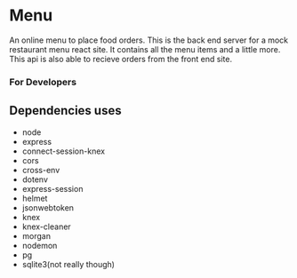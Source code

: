 # Menu

An online menu to place food orders.
This is the back end server for a mock restaurant menu react site. It contains all the menu items and a little more.
This api is also able to recieve orders from the front end site.

### For Developers

## Dependencies uses

-   node
-   express
-   connect-session-knex
-   cors
-   cross-env
-   dotenv
-   express-session
-   helmet
-   jsonwebtoken
-   knex
-   knex-cleaner
-   morgan
-   nodemon
-   pg
-   sqlite3(not really though)

